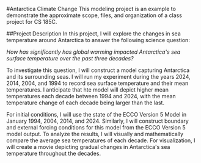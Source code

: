 #Antarctica Climate Change 
This modeling project is an example to demonstrate the approximate scope, files, and organization of a class project for CS 185C.

##Project Description
In this project, I will explore the changes in sea temperature around Antarctica to answer the following science question:

*How has significantly has global warming impacted Antarctica's sea surface temperature over the past three decades?*

To investigate this question, I will construct a model capturing Antarctica and its surrounding seas. I will run my experiment during the years 2024, 2014, 2004, and 1994 to record sea surface temperature and their mean temperatures. I anticipate that hte model will depict higher mean temperatures each decade between 1994 and 2024, with the mean temperature change of each decade being larger than the last. 

For initial conditions, I will use the state of the ECCO Version 5 Model in January 1994, 2004, 2014, and 2024. Similarly, I will construct boundary and external forcing conditions for this model from the ECCO Version 5 model output. To analyze the results, I will visually and mathematically compare the average sea temperatures of each decade. For visualization, I will create a movie depicting gradual changes in Antarctica's sea temperature throughout the decades. 
